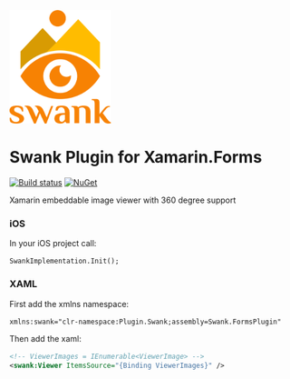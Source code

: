 <p align="left"><img src="logo/vertical.png" alt="swank" height="200px"></p>

# Swank Plugin for Xamarin.Forms

[![Build status](https://ci.appveyor.com/api/projects/status/bu21xmnmadm0crsn?svg=true)](https://ci.appveyor.com/project/spektrum/swank)
[![NuGet](https://img.shields.io/nuget/dt/Swank.FormsPlugin.svg)](https://www.nuget.org/packages/Swank.FormsPlugin/)

Xamarin embeddable image viewer with 360 degree support

### iOS

In your iOS project call:

```
SwankImplementation.Init();
```


### XAML

First add the xmlns namespace:

```
xmlns:swank="clr-namespace:Plugin.Swank;assembly=Swank.FormsPlugin"
```

Then add the xaml:

```xml
<!-- ViewerImages = IEnumerable<ViewerImage> -->
<swank:Viewer ItemsSource="{Binding ViewerImages}" />
```
